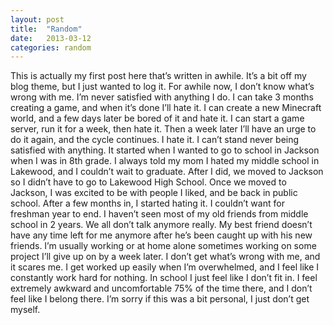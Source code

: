 ```yaml
---
layout: post
title:  "Random"
date:   2013-03-12
categories: random
---
```


This is actually my first post here that’s written in awhile. It’s a bit off my blog theme, but I just wanted to log it. For awhile now, I don’t know what’s wrong with me. I’m never satisfied with anything I do. I can take 3 months creating a game, and when it’s done I’ll hate it. I can create a new Minecraft world, and a few days later be bored of it and hate it. I can start a game server, run it for a week, then hate it. Then a week later I’ll have an urge to do it again, and the cycle continues. I hate it. I can’t stand never being satisfied with anything. It started when I wanted to go to school in Jackson when I was in 8th grade. I always told my mom I hated my middle school in Lakewood, and I couldn’t wait to graduate. After I did, we moved to Jackson so I didn’t have to go to Lakewood High School. Once we moved to Jackson, I was excited to be with people I liked, and be back in public school. After a few months in, I started hating it. I couldn’t want for freshman year to end. I haven’t seen most of my old friends from middle school in 2 years. We all don’t talk anymore really. My best friend doesn’t have any time left for me anymore after he’s been caught up with his new friends. I’m usually working or at home alone sometimes working on some project I’ll give up on by a week later. I don’t get what’s wrong with me, and it scares me. I get worked up easily when I’m overwhelmed, and I feel like I constantly work hard for nothing. In school I just feel like I don’t fit in. I feel extremely awkward and uncomfortable 75% of the time there, and I don’t feel like I belong there. I’m sorry if this was a bit personal, I just don’t get myself.